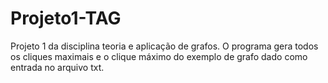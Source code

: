 # Projeto1-TAG
Projeto 1 da disciplina teoria e aplicação de grafos.
O programa gera todos os cliques maximais e o clique máximo do exemplo de grafo dado como entrada no arquivo txt.
